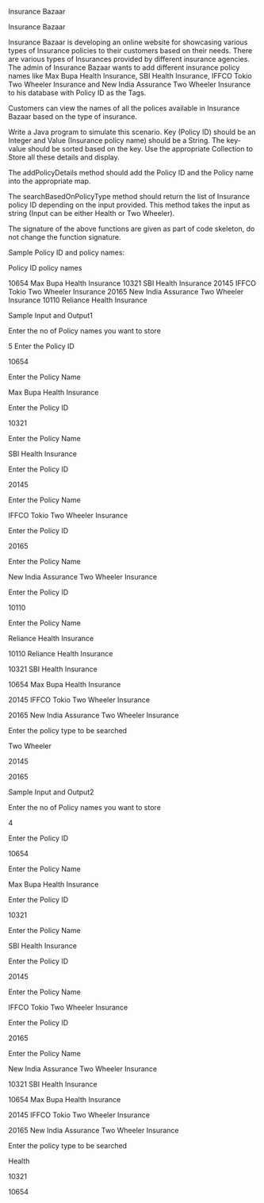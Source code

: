 Insurance Bazaar

Insurance Bazaar

Insurance Bazaar is developing an online website for showcasing various types of Insurance policies to their customers based on their needs. There are various types of Insurances provided by different insurance agencies. The admin of Insurance Bazaar wants to add different insurance policy names like Max Bupa Health Insurance, SBI Health Insurance, IFFCO Tokio Two Wheeler Insurance and New India Assurance Two Wheeler Insurance to his database with Policy ID as the Tags.

Customers can view the names of all the polices available in Insurance Bazaar based on the type of insurance.

Write a Java program to simulate this scenario. Key (Policy ID) should be an Integer and Value (Insurance policy name) should be a String. The key-value should be sorted based on the key. Use the appropriate Collection to Store all these details and display.

The addPolicyDetails method should add the Policy ID and the Policy name into the appropriate map.

The searchBasedOnPolicyType method should return the list of Insurance policy ID depending on the input provided. This method takes the input as string (Input can be either Health or Two Wheeler).

The signature of the above functions are given as part of code skeleton, do not change the function signature.

Sample Policy ID and policy names:

Policy    ID policy names

10654     Max Bupa Health Insurance
10321     SBI Health Insurance
20145     IFFCO Tokio Two Wheeler Insurance
20165     New India Assurance Two Wheeler Insurance
10110     Reliance Health Insurance


Sample Input and Output1

Enter the no of Policy names you want to store

5
Enter the Policy ID

10654

Enter the Policy Name

Max Bupa Health Insurance

Enter the Policy ID

10321

Enter the Policy Name

SBI Health Insurance

Enter the Policy ID

20145

Enter the Policy Name

IFFCO Tokio Two Wheeler Insurance

Enter the Policy ID

20165

Enter the Policy Name

New India Assurance Two Wheeler Insurance

Enter the Policy ID

10110

Enter the Policy Name

Reliance Health Insurance

10110 Reliance Health Insurance

10321 SBI Health Insurance

10654 Max Bupa Health Insurance

20145 IFFCO Tokio Two Wheeler Insurance

20165 New India Assurance Two Wheeler Insurance

Enter the policy type to be searched

Two Wheeler

20145

20165


Sample Input and Output2

Enter the no of Policy names you want to store

4

Enter the Policy ID

10654

Enter the Policy Name

Max Bupa Health Insurance

Enter the Policy ID

10321

Enter the Policy Name

SBI Health Insurance

Enter the Policy ID

20145

Enter the Policy Name

IFFCO Tokio Two Wheeler Insurance

Enter the Policy ID

20165

Enter the Policy Name

New India Assurance Two Wheeler Insurance

10321 SBI Health Insurance

10654 Max Bupa Health Insurance

20145 IFFCO Tokio Two Wheeler Insurance

20165 New India Assurance Two Wheeler Insurance

Enter the policy type to be searched

Health

10321

10654 
